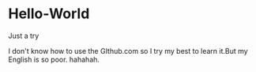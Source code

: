 # Hello-World
Just a try

I don't know how to use the GIthub.com so I try my best to learn it.But my English is so poor.
hahahah.
